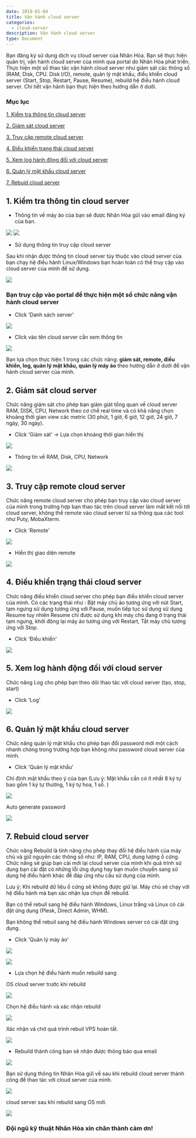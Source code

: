 ```yaml
---
date: 2019-01-04
title: Vận hành cloud server
categories:
  - cloud-server
description: Vận hành cloud server
type: Document
---
```


Bạn đăng ký sử dụng dịch vụ cloud server của Nhân Hòa. Bạn sẽ thực hiện quản trị, vận hành cloud server của mình qua portal do Nhân Hòa phát triển. Thực hiện một số thao tác vận hành cloud server như giám sát các thông số (RAM, Disk, CPU. Disk I/O), remote, quản lý mật khẩu, điểu khiển cloud server (Start, Stop, Restart, Pause, Resume), rebuild hệ điều hành cloud server. Chi tiết vận hành bạn thực hiện theo hướng dẫn ở dưới.


### Mục lục

[1. Kiểm tra thông tin cloud server](#thongtin)

[2. Giám sát cloud server](#giamsatmayao)

[3. Truy cập remote cloud server](#consolemayao)

[4. Điều khiển trạng thái cloud server](#statusmayao)

[5. Xem log hành động đối với cloud server](#logVPS)

[6. Quản lý mật khẩu cloud server](#matkhauVPS)

[7. Rebuid cloud server](#rebuildVPS)

<a name="thongtin"></a>
## 1. Kiểm tra thông tin cloud server

+ Thông tin về máy ảo của bạn sẽ được Nhân Hòa gửi vào email đăng ký của bạn.

![](/images/img-vanhanh-vps/Screenshot_540.png)
![](/images/img-vanhanh-vps/Screenshot_541.png)

+ Sử dụng thông tin truy cập cloud server

Sau khi nhận được thông tin cloud server tùy thuộc vào cloud server của bạn chạy hệ điều hành Linux/Windows bạn hoàn toàn có thể truy cập vào cloud server của mình để sử dụng.

![](/images/img-vanhanh-vps/Screenshot_542.png)

### Bạn truy cập vào portal để thực hiện một số chức năng vận hành cloud server

+ Click 'Danh sách server'

![](/images/img-vanhanh-vps/Screenshot_543.png)

+ Click vào tên cloud server cần xem thông tin

![](/images/img-vanhanh-vps/Screenshot_544.png)

Bạn lựa chọn thực hiện 1 trong các chức năng: **giám sát, remote, điều khiển, log, quản lý mật khẩu, quản lý máy ảo** theo hướng dẫn ở dưới để vận hành cloud server của mình.

<a name="giamsatmayao"></a>
## 2. Giám sát cloud server

Chức năng giám sát cho phép bạn giám giát tổng quan về cloud server RAM, DISK, CPU, Network theo cơ chế real time và có khả năng chọn khoảng thời gian view các metric (30 phút, 1 giờ, 6 giờ, 12 giờ, 24 giờ, 7 ngày, 30 ngày).

+ Click 'Giám sát' -> Lựa chọn khoảng thời gian hiển thị

![](/images/img-vanhanh-vps/Screenshot_545.png)

+ Thông tin về RAM, Disk, CPU, Network

![](/images/img-vanhanh-vps/Screenshot_546.png)

<a name="consolemayao"></a>
## 3. Truy cập remote cloud server

Chức năng remote cloud server cho phép bạn truy cập vào cloud server của mình trong trường hợp bạn thao tác trên cloud server làm mất kết nối tới cloud server, không thể remote vào cloud server từ xa thông qua các tool như Puty, MobaXterm.

+ Click 'Remote'

![](/images/img-vanhanh-vps/Screenshot_547.png)

+ Hiển thị giao diện remote

![](/images/img-vanhanh-vps/Screenshot_548.png)

<a name="statusmayao"></a>
## 4. Điều khiển trạng thái cloud server

Chức năng điều khiển cloud server cho phép bạn điều khiển cloud server của mình. Có các trạng thái như : Bật máy chủ ảo tương ứng với nút Start, tạm ngưng sử dụng tương ứng với Pause, muốn tiếp tục sử dụng sử dụng Resume tuy nhiên Resume chỉ được sử dụng khi máy chủ đang ở trạng thái tạm ngưng, khởi động lại máy ảo tương ứng với Restart, Tắt máy chủ tương ứng với Stop.

+ Click 'Điều khiển'

![](/images/img-vanhanh-vps/Screenshot_549.png)

<a name="logVPS"></a>
## 5. Xem log hành động đối với cloud server

Chức năng Log cho phép bạn theo dõi  thao tác với cloud server (tạo, stop, start)

+ Click 'Log'

![](/images/img-vanhanh-vps/Screenshot_550.png)

<a name="matkhauVPS"></a>
## 6. Quản lý mật khẩu cloud server

Chức năng quản lý mật khẩu cho phép bạn đổi password mới một cách nhanh chóng trong trường hợp bạn không như password cloud server của mình.

+ Click 'Quản lý mật khẩu'

Chỉ định mật khẩu theo ý của bạn (Lưu ý: Mật khẩu cần có ít nhất 8 ký tự bao gồm 1 ký tự thường, 1 ký tự hoa, 1 số. )

![](/images/img-vanhanh-vps/Screenshot_542.png)

Auto generate password

![](/images/img-vanhanh-vps/Screenshot_543.png)

<a name="rebuildVPS"></a>
## 7. Rebuid cloud server

Chức năng Rebuild là tính năng cho phép thay đổi hệ điều hành của máy chủ và giữ nguyên các thông số như: IP, RAM, CPU, dung lượng ổ cứng. Chức năng sẽ giúp bạn cài mới lại cloud server của mình khi quá trình sử dụng bạn cài đặt có những lỗi ứng dụng hay bạn muốn chuyển sang sử dụng hệ điều hành khác để đáp ứng nhu cầu sử dụng của mình.

Lưu ý: Khi rebuild dữ liệu ổ cứng sẽ không được giữ lại. Máy chủ sẽ chạy với hệ điều hành mà bạn xác nhận lựa chọn để rebuild.

Bạn có thể rebuil sang hệ điều hành Windows, Linux trắng và Linux có cài đặt ứng dụng (Plesk, Direct Admin, WHM).

Bạn không thể rebuil sang hệ điều hành Windows server có cài đặt ứng dụng.

+ Click 'Quản lý máy ảo'

![](/images/img-vanhanh-vps/Screenshot_557.png)

![](/images/img-vanhanh-vps/Screenshot_558.png)


+ Lựa chọn hệ điều hành muốn rebuild sang

OS cloud server trước khi rebuild

![](/images/img-vanhanh-vps/Screenshot_559.png)

Chọn hệ điều hành và xác nhận rebuild

![](/images/img-vanhanh-vps/Screenshot_560.png)

Xác nhận và chờ quá trình rebuil VPS hoàn tất.

![](/images/img-vanhanh-vps/Screenshot_561.png)

+ Rebuild thành công bạn sẽ nhận được thông báo qua email

![](/images/img-vanhanh-vps/Screenshot_562.png)

Bạn sử dụng thông tin Nhân Hòa gửi về sau khi rebuild cloud server thành công để thao tác với cloud server của mình.

![](/images/img-vanhanh-vps/Screenshot_565.png)

cloud server sau khi rebuild sang OS mới.

![](/images/img-vanhanh-vps/Screenshot_567.png)

### Đội ngũ kỹ thuật Nhân Hòa xin chân thành cảm ơn!




